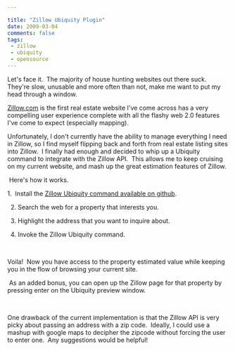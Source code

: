 ```yaml
---

title: "Zillow Ubiquity Plugin"
date: 2009-03-04
comments: false
tags:
 - zillow
 - ubiquity
 - opensource
---
```


Let's face it.  The majority of house hunting websites out there suck.  They're slow, unusable and more often than not, make me want to put my head through a window.

[Zillow.com](http://www.zillow.com) is the first real estate website I've come across has a very compelling user experience complete with all the flashy web 2.0 features I've come to expect (especially mapping).

Unfortunately, I don't currently have the ability to manage everything I need in Zillow, so I find myself flipping back and forth from real estate listing sites into Zillow.  I finally had enough and decided to whip up a Ubiquity command to integrate with the Zillow API.  This allows me to keep cruising on my current website, and mash up the great estimation features of Zillow.

 Here's how it works.

1.  Install the [Zillow Ubiquity command available on github](http://gist.github.com/74198).

2. Search the web for a property that interests you.

3. Highlight the address that you want to inquire about.


4. Invoke the Zillow Ubiquity command.

 

Voila!  Now you have access to the property estimated value while keeping you in the flow of browsing your current site.

 As an added bonus, you can open up the Zillow page for that property by pressing enter on the Ubiquity preview window.

 

One drawback of the current implementation is that the Zillow API is very picky about passing an address with a zip code.  Ideally, I could use a mashup with google maps to decipher the zipcode without forcing the user to enter one.  Any suggestions would be helpful!


